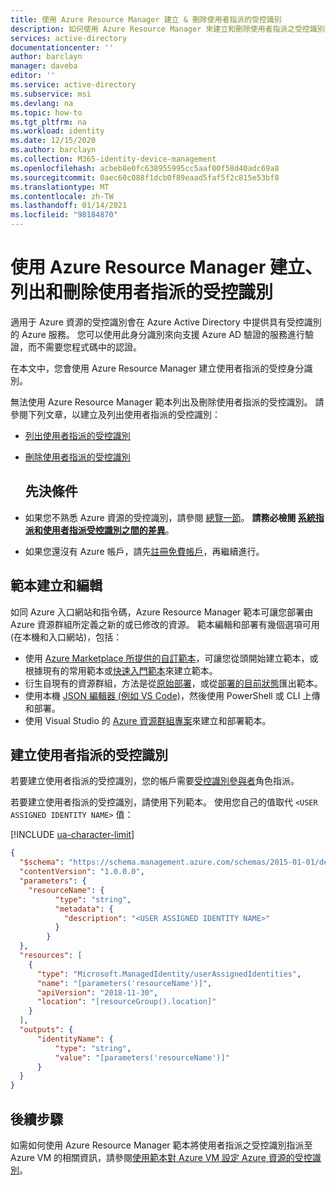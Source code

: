 ```yaml
---
title: 使用 Azure Resource Manager 建立 & 刪除使用者指派的受控識別
description: 如何使用 Azure Resource Manager 來建立和刪除使用者指派之受控識別的逐步指示。
services: active-directory
documentationcenter: ''
author: barclayn
manager: daveba
editor: ''
ms.service: active-directory
ms.subservice: msi
ms.devlang: na
ms.topic: how-to
ms.tgt_pltfrm: na
ms.workload: identity
ms.date: 12/15/2020
ms.author: barclayn
ms.collection: M365-identity-device-management
ms.openlocfilehash: acbeb8e0fc638955995cc5aaf00f58d40adc69a8
ms.sourcegitcommit: 0aec60c088f1dcb0f89eaad5faf5f2c815e53bf8
ms.translationtype: MT
ms.contentlocale: zh-TW
ms.lasthandoff: 01/14/2021
ms.locfileid: "98184870"
---
```

# <a name="create-list-and-delete-a-user-assigned-managed-identity-using-azure-resource-manager"></a>使用 Azure Resource Manager 建立、列出和刪除使用者指派的受控識別


適用于 Azure 資源的受控識別會在 Azure Active Directory 中提供具有受控識別的 Azure 服務。 您可以使用此身分識別來向支援 Azure AD 驗證的服務進行驗證，而不需要您程式碼中的認證。 

在本文中，您會使用 Azure Resource Manager 建立使用者指派的受控身分識別。

無法使用 Azure Resource Manager 範本列出及刪除使用者指派的受控識別。  請參閱下列文章，以建立及列出使用者指派的受控識別：

- [列出使用者指派的受控識別](how-to-manage-ua-identity-cli.md#list-user-assigned-managed-identities)
- [刪除使用者指派的受控識別](how-to-manage-ua-identity-cli.md#delete-a-user-assigned-managed-identity)
  ## <a name="prerequisites"></a>先決條件

- 如果您不熟悉 Azure 資源的受控識別，請參閱 [總覽一節](overview.md)。 **請務必檢閱 [系統指派和使用者指派受控識別之間的差異](overview.md#managed-identity-types)**。
- 如果您還沒有 Azure 帳戶，請先[註冊免費帳戶](https://azure.microsoft.com/free/)，再繼續進行。

## <a name="template-creation-and-editing"></a>範本建立和編輯

如同 Azure 入口網站和指令碼，Azure Resource Manager 範本可讓您部署由 Azure 資源群組所定義之新的或已修改的資源。 範本編輯和部署有幾個選項可用 (在本機和入口網站)，包括：

- 使用 [Azure Marketplace 所提供的自訂範本](../../azure-resource-manager/templates/deploy-portal.md#deploy-resources-from-custom-template)，可讓您從頭開始建立範本，或根據現有的常用範本或[快速入門範本](https://azure.microsoft.com/documentation/templates/)來建立範本。
- 衍生自現有的資源群組，方法是從[原始部署](../../azure-resource-manager/management/manage-resource-groups-portal.md#export-resource-groups-to-templates)，或從[部署的目前狀態](../../azure-resource-manager/management/manage-resource-groups-portal.md#export-resource-groups-to-templates)匯出範本。
- 使用本機 [JSON 編輯器 (例如 VS Code)](../../azure-resource-manager/templates/quickstart-create-templates-use-the-portal.md)，然後使用 PowerShell 或 CLI 上傳和部署。
- 使用 Visual Studio 的 [Azure 資源群組專案](../../azure-resource-manager/templates/create-visual-studio-deployment-project.md)來建立和部署範本。 

## <a name="create-a-user-assigned-managed-identity"></a>建立使用者指派的受控識別 

若要建立使用者指派的受控識別，您的帳戶需要[受控識別參與者](../../role-based-access-control/built-in-roles.md#managed-identity-contributor)角色指派。

若要建立使用者指派的受控識別，請使用下列範本。 使用您自己的值取代 `<USER ASSIGNED IDENTITY NAME>` 值：

[!INCLUDE [ua-character-limit](~/includes/managed-identity-ua-character-limits.md)]

```json
{
  "$schema": "https://schema.management.azure.com/schemas/2015-01-01/deploymentTemplate.json#",
  "contentVersion": "1.0.0.0",
  "parameters": {
    "resourceName": {
          "type": "string",
          "metadata": {
            "description": "<USER ASSIGNED IDENTITY NAME>"
          }
        }
  },
  "resources": [
    {
      "type": "Microsoft.ManagedIdentity/userAssignedIdentities",
      "name": "[parameters('resourceName')]",
      "apiVersion": "2018-11-30",
      "location": "[resourceGroup().location]"
    }
  ],
  "outputs": {
      "identityName": {
          "type": "string",
          "value": "[parameters('resourceName')]"
      }
  }
}
```
## <a name="next-steps"></a>後續步驟

如需如何使用 Azure Resource Manager 範本將使用者指派之受控識別指派至 Azure VM 的相關資訊，請參閱[使用範本對 Azure VM 設定 Azure 資源的受控識別](qs-configure-template-windows-vm.md)。



